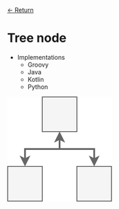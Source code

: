 [&larr; Return](https://hanggrian.github.io/grind-leetcode/)

# Tree node

- Implementations
  - Groovy
  - Java
  - Kotlin
  - Python

![](https://github.com/hanggrian/grind-leetcode/raw/assets/concepts/tree-node.svg)
